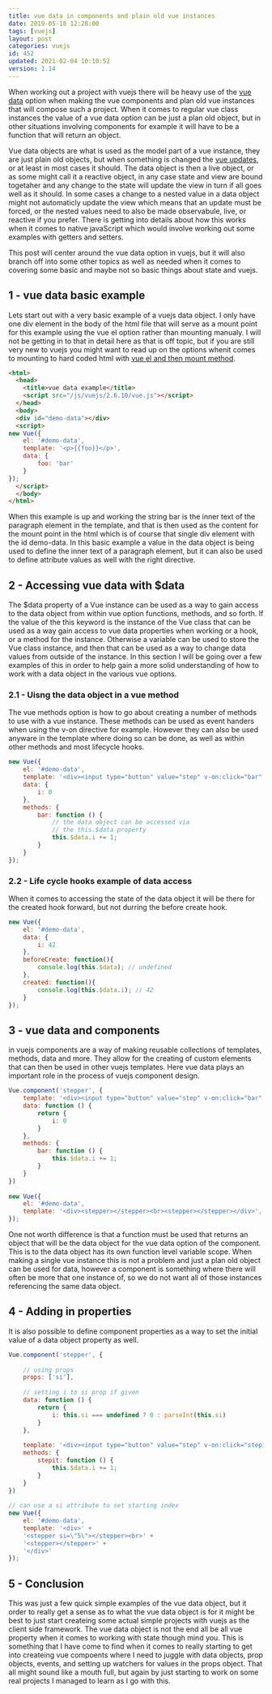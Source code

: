 ```yaml
---
title: vue data in components and plain old vue instances
date: 2019-05-18 12:28:00
tags: [vuejs]
layout: post
categories: vuejs
id: 452
updated: 2021-02-04 10:10:52
version: 1.14
---
```


When working out a project with vuejs there will be heavy use of the [vue data](https://vuejs.org/v2/api/#data) option when making the vue components and plan old vue instances that will compose such a project. When it comes to regular vue class instances the value of a vue data option can be just a plan old object, but in other situations involving components for example it will have to be a function that will return an object. 

Vue data objects are what is used as the model part of a vue instance, they are just plain old objects, but when something is changed the [vue updates](https://vuejs.org/v2/guide/reactivity.html), or at least in most cases it should. The data object is then a live object, or as some might call it a reactive object, in any case state and view are bound togetaher and any change to the state will update the view in turn if all goes well as it should. In some cases a change to a nested value in a data object might not automaticly update the view which means that an update must be forced, or the nested values need to also be made observabule, live, or reactive if you prefer.  There is getting into details about how this works when it comes to native javaScript which would involve working out some examples with getters and setters.

This post will center around the vue data option in vuejs, but it will also branch off into some other topics as well as needed when it comes to covering some basic and maybe not so basic things about state and vuejs.

<!-- more -->

## 1 - vue data basic example

Lets start out with a very basic example of a vuejs data object. I only have one div element in the body of the html file that will serve as a mount point for this example using the vue el option rather than mounting manualy. I will not be getting in to that in detail here as that is off topic, but if you are still very new to vuejs you might want to read up on the options whenit comes to mounting to hard coded html with [vue el and then mount method](/2019/05/06/vuejs-el/).

```html
<html>
  <head>
    <title>vue data example</title>
    <script src="/js/vuejs/2.6.10/vue.js"></script>
  </head>
  <body>
  <div id="demo-data"></div>
  <script>
new Vue({
    el: '#demo-data',
    template: '<p>{{foo}}</p>',
    data: {
        foo: 'bar'
    }
});
  </script>
  </body>
</html>
```

When this example is up and working the string bar is the inner text of the paragraph element in the template, and that is then used as the content for the mount point in the html which is of course that single div element with the id demo-data. In this basic example a value in the data object is being used to define the inner text of a paragraph element, but it can also be used to define attribute values as well with the right directive.

## 2 - Accessing vue data with $data

The $data property of a Vue instance can be used as a way to gain access to the data object from within vue option functions, methods, and so forth. If the value of the this keyword is the instance of the Vue class that can be used as a way gain access to vue data properties when working or a hook, or a method for the instance. Otherwise a variable can be used to store the Vue class instance, and then that can be used as a way to change data values from outside of the instance. In this section I will be going over a few examples of this in order to help gain a more solid understanding of how to work with a data object in the various vue options.

### 2.1 - Uisng the data object in a vue method

The vue methods option is how to go about creating a number of methods to use with a vue instance. These methods can be used as event handers when using the v-on directive for example. However they can also be used anyware in the template where doing so can be done, as well as within other methods and most lifecycle hooks.

```js
new Vue({
    el: '#demo-data',
    template: '<div><input type="button" value="step" v-on:click="bar" ><span> i: {{ i }}</span></div>',
    data: {
        i: 0
    },
    methods: {
        bar: function () {
            // the data object can be accessed via
            // the this.$data property
            this.$data.i += 1;
        }
    }
});
```

### 2.2 - Life cycle hooks example of data access

When it comes to accessing the state of the data object it will be there for the created hook forward, but not durring the before create hook.

```js
new Vue({
    el: '#demo-data',
    data: {
        i: 42
    },
    beforeCreate: function(){
        console.log(this.$data); // undefined
    },
    created: function(){
        console.log(this.$data.i); // 42
    }
});
```

## 3 - vue data and components

in vuejs components are a way of making reusable collections of templates, methods, data and more. They allow for the creating of custom elements that can then be used in other vuejs templates. Here vue data plays an important role in the process of vuejs component design.

```js
Vue.component('stepper', {
    template: '<div><input type="button" value="step" v-on:click="bar" ><span> i: {{ i }}</span><slot></slot></div>',
    data: function () {
        return {
            i: 0
        }
    },
    methods: {
        bar: function () {
            this.$data.i += 1;
        }
    }
})
 
new Vue({
    el: '#demo-data',
    template: '<div><stepper></stepper><br><stepper></stepper></div>',
});
```

One not worth difference is that a function must be used that returns an object that will be the data object for the vue data option of the component. This is to the data object has its own function level variable scope. When making a single vue instance this is not a problem and just a plan old object can be used for data, however a component is something where there will often be more that one instance of, so we do not want all of those instances referencing the same data object.

## 4 - Adding in properties

It is also possible to define component properties as a way to set the initial value of a data object property as well.

```js
Vue.component('stepper', {
 
    // using props
    props: ['si'],
 
    // setting i to si prop if given
    data: function () {
        return {
            i: this.si === undefined ? 0 : parseInt(this.si)
        }
    },
 
    template: '<div><input type="button" value="step" v-on:click="stepit" ><span> {{i}} </span></div>',
    methods: {
        stepit: function () {
            this.$data.i += 1;
        }
    }
})
 
// can use a si attribute to set starting index
new Vue({
    el: '#demo-data',
    template: '<div>' +
    '<stepper si=\"5\"></stepper><br>' +
    '<stepper></stepper>' +
    '</div>'
});
```

## 5 - Conclusion

This was just a few quick simple examples of the vue data object, but it order to really get a sense as to what the vue data object is for it might be best to just start createing some actual simple projects with vuejs as the client side framework. The vue data object is not the end all be all vue property when it comes to working with state though mind you. This is something that I have come to find when it comes to really starting to get into createing vue compoents where I need to juggle with data objects, prop objects, events, and setting up watchers for values in the props object. That all might sound like a mouth full, but again by just starting to work on some real projects I managed to learn as I go with this.


